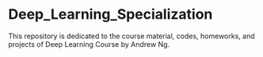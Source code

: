 # Deep_Learning_Specialization
This repository is dedicated to the course material, codes, homeworks, and projects of Deep Learning Course by Andrew Ng.
